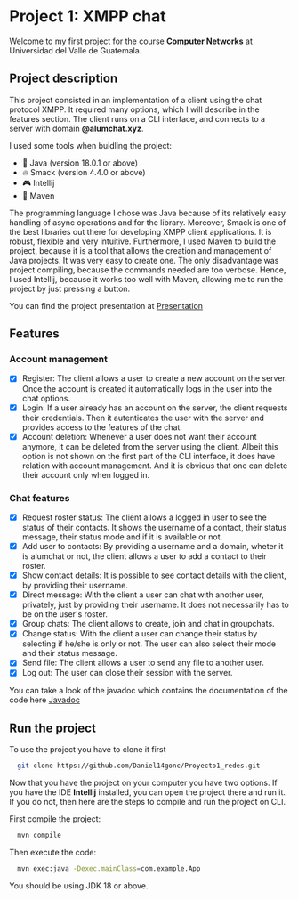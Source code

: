 
# Project 1: XMPP chat

Welcome to my first project for the course **Computer Networks** at Universidad del Valle de Guatemala.



## Project description

This project consisted in an implementation of a client using the chat protocol XMPP. It required many options, which I will describe in the features section. The client runs on a CLI interface, and connects to a server with domain **@alumchat.xyz**.

I used some tools when buidling the project:

* 🍵 Java (version 18.0.1 or above)
* 🔥 Smack (version 4.4.0 or above)
* 🎮 Intellij
* 🧠 Maven

The programming language I chose was Java because of its relatively easy handling of async operations and for the library. Moreover, Smack is one of the best libraries out there for developing XMPP client applications. It is robust, flexible and very intuitive. Furthermore, I used Maven to build the project, because it is a tool that allows the creation and management of Java projects. It was very easy to create one. The only disadvantage was project compiling, because the commands needed are too verbose. Hence, I used Intellij, because it works too well with Maven, allowing me to run the project by just pressing a button.

You can find the project presentation at [Presentation](./Presentacion_proyecto.pdf)

## Features

### Account management
- [X] Register: The client allows a user to create a new account on the server. Once the account is created it automatically logs in the user into the chat options.
- [X] Login: If a user already has an account on the server, the client requests their credentials. Then it autenticates the user with the server and provides access to the features of the chat.
- [X] Account deletion: Whenever a user does not want their account anymore, it can be deleted from the server using the client. Albeit this option is not shown on the first part of the CLI interface, it does have relation with account management. And it is obvious that one can delete their account only when logged in.

### Chat features
- [X] Request roster status: The client allows a logged in user to see the status of their contacts. It shows the username of a contact, their status message, their status mode and if it is available or not.
- [X] Add user to contacts: By providing a username and a domain, wheter it is alumchat or not, the client allows a user to add a contact to their roster.
- [X] Show contact details: It is possible to see contact details with the client, by providing their username.
- [X] Direct message: With the client a user can chat with another user, privately, just by providing their username. It does not necessarily has to be on the user's roster.
- [X] Group chats: The client allows to create, join and chat in groupchats.
- [X] Change status: With the client a user can change their status by selecting if he/she is only or not. The user can also select their mode and their status message.
- [X] Send file: The client allows a user to send any file to another user.
- [X] Log out: The user can close their session with the server.

You can take a look of the javadoc which contains the documentation of the code here
[Javadoc](./Javadoc/index.html)

## Run the project

To use the project you have to clone it first

```bash
  git clone https://github.com/Daniel14gonc/Proyecto1_redes.git
```

Now that you have the project on your computer you have two options. If you have the IDE **Intellij** installed, you can open the project there and run it. If you do not, then here are the steps to compile and run the project on CLI.

First compile the project:

```bash
  mvn compile
```

Then execute the code:

```bash
  mvn exec:java -Dexec.mainClass=com.example.App
```

You should be using JDK 18 or above.

